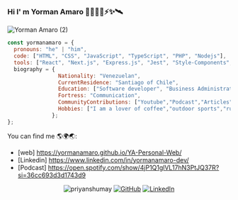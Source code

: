 ### Hi I' m Yorman Amaro 👋👨🏽‍💻⚡️✨🛰
![Yorman Amaro (2)](https://github.com/yormanamaro/yormanamaro/assets/79338617/2c84d0c4-829b-4f99-8f20-40ce77bbfc0d)

```js
const yormanamaro = {
  pronouns: "he" | "him",
  code: ["HTML", "CSS", "JavaScript", "TypeScript", "PHP", "Nodejs"],
  tools: ["React", "Next.js", "Express.js", "Jest", "Style-Components", "git", "mongoDB"],
  biography = {
                Nationality: "Venezuelan",
                CurrentResidence: "Santiago of Chile",
                Education: ["Software developer", "Business Administrator"],
                Fortress: "Communication",
                CommunityContributions: ["Youtube","Podcast","Articles"],
                Hobbies: ["I am a lover of coffee","outdoor sports","running","swimming"]
              };
};
```
You can find me 🌎🌍🌏:
- [web] https://yormanamaro.github.io/YA-Personal-Web/
- [Linkedin] https://www.linkedin.com/in/yormanamaro-dev/
- [Podcast] https://open.spotify.com/show/4jP1Q1glVL17hN3PtJQ37R?si=36cc693d3d1743d9

<p align="center">
 <img src="https://komarev.com/ghpvc/?username=priyanshumay" alt="priyanshumay" />
 <a href="https://github.com/yormanamaro"><img src="https://img.shields.io/github/followers/priyanshumay.svg?label=GitHub&style=social" alt="GitHub"></a>
 <a href="https://www.linkedin.com/in/yormanamaro-dev/" target="_blank"><img src="https://img.shields.io/badge/LinkedIn--_.svg?style=social&logo=linkedin" alt="LinkedIn"></a>
</p>

<!--
**yormanamaro/yormanamaro** is a ✨ _special_ ✨ repository because its `README.md` (this file) appears on your GitHub profile.

Here are some ideas to get you started:

- 🔭 I’m currently working on ...
- 🌱 I’m currently learning ...
- 👯 I’m looking to collaborate on ...
- 🤔 I’m looking for help with ...
- 💬 Ask me about ...
- 📫 How to reach me: ...
- 😄 Pronouns: ...
- ⚡ Fun fact: ...
-->
